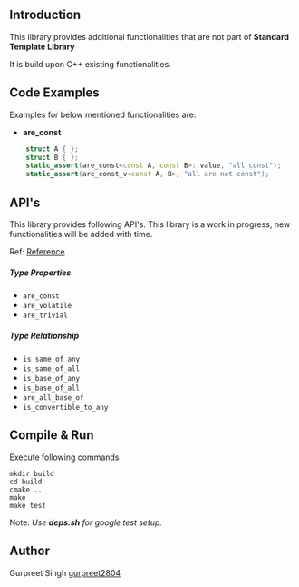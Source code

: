 ## Introduction

This library provides additional functionalities that are not part of **Standard Template Library**

It is build upon C++ existing functionalities.

## Code Examples

Examples for below mentioned functionalities are:

* **are_const**

```cpp
    struct A { };
    struct B { };
    static_assert(are_const<const A, const B>::value, "all const");
    static_assert(are_const_v<const A, B>, "all are not const");
```

## API's

This library provides following API's.
This library is a work in progress, new functionalities will be added with time.

Ref: [Reference](https://en.cppreference.com/w/cpp/types)

##### Type Properties

* `are_const`
* `are_volatile`
* `are_trivial`

##### Type Relationship

* `is_same_of_any`
* `is_same_of_all`
* `is_base_of_any`
* `is_base_of_all`
* `are_all_base_of`
* `is_convertible_to_any`

## Compile & Run

Execute following commands

```
mkdir build
cd build
cmake ..
make
make test
```
Note: *Use **deps.sh** for google test setup.*

## Author
Gurpreet Singh [gurpreet2804](https://github.com/Gurpreet2804)
